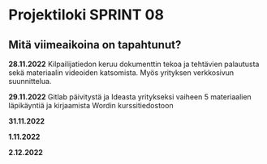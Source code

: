 # Projektiloki SPRINT 08

## Mitä viimeaikoina on tapahtunut? 

**28.11.2022** Kilpailijatiedon keruu dokumenttin tekoa ja tehtävien palautusta sekä materiaalin videoiden katsomista. Myös yrityksen verkkosivun suunnittelua.   

**29.11.2022** Gitlab päivitystä ja Ideasta yritykseksi vaiheen 5 materiaalien läpikäyntiä ja kirjaamista Wordin kurssitiedostoon   

**31.11.2022**   

**1.11.2022**   

**2.12.2022** 
